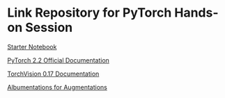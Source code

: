 # Link Repository for PyTorch Hands-on Session

[Starter Notebook](https://www.dropbox.com/scl/fi/famom3jej0q7fkptb8sr7/retina-blood-ves-starter.ipynb?rlkey=dzs9gi4i50l2aob0vzuawvvec&dl=1)

[PyTorch 2.2 Official Documentation](https://pytorch.org/docs/stable/index.html)

[TorchVision 0.17 Documentation](https://pytorch.org/vision/stable/index.html)

[Albumentations for Augmentations](https://albumentations.ai/)
